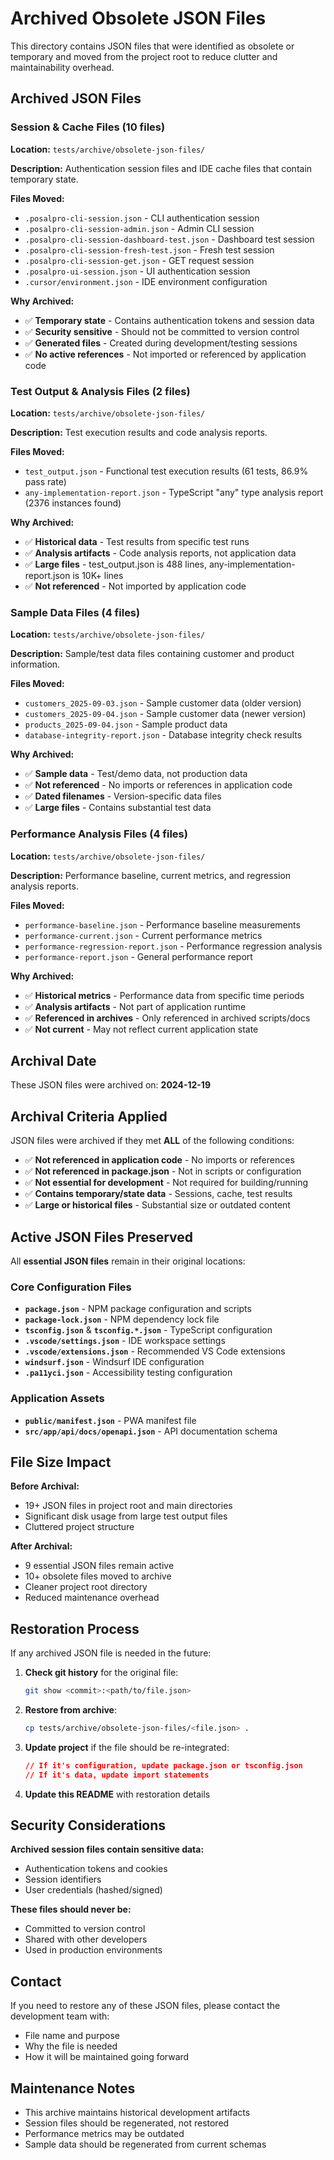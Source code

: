 # Archived Obsolete JSON Files

This directory contains JSON files that were identified as obsolete or temporary and moved from the project root to reduce clutter and maintainability overhead.

## Archived JSON Files

### Session & Cache Files (10 files)
**Location:** `tests/archive/obsolete-json-files/`

**Description:** Authentication session files and IDE cache files that contain temporary state.

**Files Moved:**
- `.posalpro-cli-session.json` - CLI authentication session
- `.posalpro-cli-session-admin.json` - Admin CLI session
- `.posalpro-cli-session-dashboard-test.json` - Dashboard test session
- `.posalpro-cli-session-fresh-test.json` - Fresh test session
- `.posalpro-cli-session-get.json` - GET request session
- `.posalpro-ui-session.json` - UI authentication session
- `.cursor/environment.json` - IDE environment configuration

**Why Archived:**
- ✅ **Temporary state** - Contains authentication tokens and session data
- ✅ **Security sensitive** - Should not be committed to version control
- ✅ **Generated files** - Created during development/testing sessions
- ✅ **No active references** - Not imported or referenced by application code

### Test Output & Analysis Files (2 files)
**Location:** `tests/archive/obsolete-json-files/`

**Description:** Test execution results and code analysis reports.

**Files Moved:**
- `test_output.json` - Functional test execution results (61 tests, 86.9% pass rate)
- `any-implementation-report.json` - TypeScript "any" type analysis report (2376 instances found)

**Why Archived:**
- ✅ **Historical data** - Test results from specific test runs
- ✅ **Analysis artifacts** - Code analysis reports, not application data
- ✅ **Large files** - test_output.json is 488 lines, any-implementation-report.json is 10K+ lines
- ✅ **Not referenced** - Not imported by application code

### Sample Data Files (4 files)
**Location:** `tests/archive/obsolete-json-files/`

**Description:** Sample/test data files containing customer and product information.

**Files Moved:**
- `customers_2025-09-03.json` - Sample customer data (older version)
- `customers_2025-09-04.json` - Sample customer data (newer version)
- `products_2025-09-04.json` - Sample product data
- `database-integrity-report.json` - Database integrity check results

**Why Archived:**
- ✅ **Sample data** - Test/demo data, not production data
- ✅ **Not referenced** - No imports or references in application code
- ✅ **Dated filenames** - Version-specific data files
- ✅ **Large files** - Contains substantial test data

### Performance Analysis Files (4 files)
**Location:** `tests/archive/obsolete-json-files/`

**Description:** Performance baseline, current metrics, and regression analysis reports.

**Files Moved:**
- `performance-baseline.json` - Performance baseline measurements
- `performance-current.json` - Current performance metrics
- `performance-regression-report.json` - Performance regression analysis
- `performance-report.json` - General performance report

**Why Archived:**
- ✅ **Historical metrics** - Performance data from specific time periods
- ✅ **Analysis artifacts** - Not part of application runtime
- ✅ **Referenced in archives** - Only referenced in archived scripts/docs
- ✅ **Not current** - May not reflect current application state

## Archival Date
These JSON files were archived on: **2024-12-19**

## Archival Criteria Applied

JSON files were archived if they met **ALL** of the following conditions:
- ✅ **Not referenced in application code** - No imports or references
- ✅ **Not referenced in package.json** - Not in scripts or configuration
- ✅ **Not essential for development** - Not required for building/running
- ✅ **Contains temporary/state data** - Sessions, cache, test results
- ✅ **Large or historical files** - Substantial size or outdated content

## Active JSON Files Preserved

All **essential JSON files** remain in their original locations:

### Core Configuration Files
- **`package.json`** - NPM package configuration and scripts
- **`package-lock.json`** - NPM dependency lock file
- **`tsconfig.json`** & **`tsconfig.*.json`** - TypeScript configuration
- **`.vscode/settings.json`** - IDE workspace settings
- **`.vscode/extensions.json`** - Recommended VS Code extensions
- **`windsurf.json`** - Windsurf IDE configuration
- **`.pa11yci.json`** - Accessibility testing configuration

### Application Assets
- **`public/manifest.json`** - PWA manifest file
- **`src/app/api/docs/openapi.json`** - API documentation schema

## File Size Impact

**Before Archival:**
- 19+ JSON files in project root and main directories
- Significant disk usage from large test output files
- Cluttered project structure

**After Archival:**
- 9 essential JSON files remain active
- 10+ obsolete files moved to archive
- Cleaner project root directory
- Reduced maintenance overhead

## Restoration Process

If any archived JSON file is needed in the future:

1. **Check git history** for the original file:
   ```bash
   git show <commit>:<path/to/file.json>
   ```

2. **Restore from archive**:
   ```bash
   cp tests/archive/obsolete-json-files/<file.json> .
   ```

3. **Update project** if the file should be re-integrated:
   ```json
   // If it's configuration, update package.json or tsconfig.json
   // If it's data, update import statements
   ```

4. **Update this README** with restoration details

## Security Considerations

**Archived session files contain sensitive data:**
- Authentication tokens and cookies
- Session identifiers
- User credentials (hashed/signed)

**These files should never be:**
- Committed to version control
- Shared with other developers
- Used in production environments

## Contact

If you need to restore any of these JSON files, please contact the development team with:
- File name and purpose
- Why the file is needed
- How it will be maintained going forward

## Maintenance Notes

- This archive maintains historical development artifacts
- Session files should be regenerated, not restored
- Performance metrics may be outdated
- Sample data should be regenerated from current schemas

